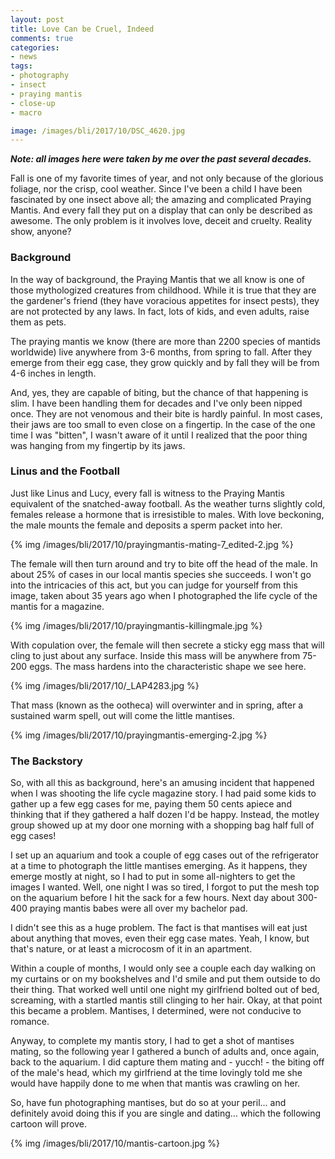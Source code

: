 ```yaml
---
layout: post
title: Love Can be Cruel, Indeed
comments: true
categories:
- news
tags:
- photography
- insect
- praying mantis
- close-up
- macro

image: /images/bli/2017/10/DSC_4620.jpg
---
```


***Note: all images here were taken by me over the past several decades.***  

Fall is one of my favorite times of year, and not only because of the glorious foliage, nor the crisp, cool weather. Since I've been a child I have been fascinated by one insect above all; the amazing and complicated Praying Mantis. And every fall they put on a display that can only be described as awesome. The only problem is it involves love, deceit and cruelty. Reality show, anyone?

<!--more-->

### Background

In the way of background, the Praying Mantis that we all know is one of those mythologized creatures from childhood. While it is true that they are the gardener's friend (they have voracious appetites for insect pests), they are not protected by any laws. In fact, lots of kids, and even adults, raise them as pets. 

The praying mantis we know (there are more than 2200 species of mantids worldwide) live anywhere from 3-6 months, from spring to fall. After they emerge from their egg case, they grow quickly and by fall they will be from 4-6 inches in length. 

And, yes, they are capable of biting, but the chance of that happening is slim. I have been handling them for decades and I've only been nipped once. They are not venomous and their bite is hardly painful. In most cases, their jaws are too small to even close on a fingertip. In the case of the one time I was "bitten", I wasn't aware of it until I realized that the poor thing was hanging from my fingertip by its jaws. 

### Linus and the Football

Just like Linus and Lucy, every fall is witness to the Praying Mantis equivalent of the snatched-away football. As the weather turns slightly cold, females release a hormone that is irresistible to males. With love beckoning, the male mounts the female and deposits a sperm packet into her. 

{% img /images/bli/2017/10/prayingmantis-mating-7_edited-2.jpg %}

The female will then turn around and try to bite off the head of the male. In about 25% of cases in our local mantis species she succeeds. I won't go into the intricacies of this act, but you can judge for yourself from this image, taken about 35 years ago when I photographed the life cycle of the mantis for a magazine. 

{% img /images/bli/2017/10/prayingmantis-killingmale.jpg %}

With copulation over, the female will then secrete a sticky egg mass that will cling to just about any surface. Inside this mass will be anywhere from 75-200 eggs. The mass hardens into the characteristic shape we see here. 

{% img /images/bli/2017/10/_LAP4283.jpg %}

That mass (known as the ootheca) will overwinter and in spring, after a sustained warm spell, out will come the little mantises. 

{% img /images/bli/2017/10/prayingmantis-emerging-2.jpg %}


### The Backstory

So, with all this as background, here's an amusing incident that happened when I was shooting the life cycle magazine story. I had paid some kids to gather up a few egg cases for me, paying them 50 cents apiece and thinking that if they gathered a half dozen I'd be happy. Instead, the motley group showed up at my door one morning with a shopping bag half full of egg cases! 

I set up an aquarium and took a couple of egg cases out of the refrigerator at a time to photograph the little mantises emerging. As it happens, they emerge mostly at night, so I had to put in some all-nighters to get the images I wanted. Well, one night I was so tired, I forgot to put the mesh top on the aquarium before I hit the sack for a few hours. Next day about 300-400 praying mantis babes were all over my bachelor pad. 

I didn't see this as a huge problem. The fact is that mantises will eat just about anything that moves, even their egg case mates. Yeah, I know, but that's nature, or at least a microcosm of it in an apartment.

Within a couple of months, I would only see a couple each day walking on my curtains or on my bookshelves and I'd smile and put them outside to do their thing. That worked well until one night my girlfriend bolted out of bed, screaming, with a startled mantis still clinging to her hair. Okay, at that point this became a problem. Mantises, I determined, were not conducive to romance. 

Anyway, to complete my mantis story, I had to get a shot of mantises mating, so the following year I gathered a bunch of adults and, once again, back to the aquarium. I did capture them mating and - yucch! - the biting off of the male's head, which my girlfriend at the time lovingly told me she would have happily done to me when that mantis was crawling on her. 

So, have fun photographing mantises, but do so at your peril… and definitely avoid doing this if you are single and dating… which the following cartoon will prove.

{% img /images/bli/2017/10/mantis-cartoon.jpg %}

 
